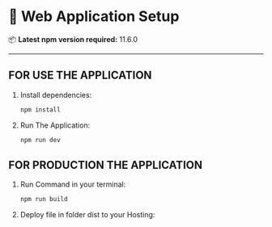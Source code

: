 # 🚀 Web Application Setup

📦 **Latest npm version required:** 11.6.0

---

## FOR USE THE APPLICATION

1. Install dependencies:
   ```bash
   npm install
2. Run The Application:
   ```bash
   npm run dev

## FOR PRODUCTION THE APPLICATION

1. Run Command in your terminal:
   ```bash
   npm run build
1. Deploy file in folder dist to your Hosting:

